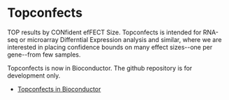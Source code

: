 # Topconfects 

TOP results by CONfident efFECT Size. Topconfects is intended for RNA-seq or microarray Differntial Expression analysis and similar, where we are interested in placing confidence bounds on many effect sizes--one per gene--from few samples.

Topconfects is now in Bioconductor. The github repository is for development only.

* [Topconfects in Bioconductor](https://bioconductor.org/packages/topconfects)


